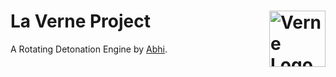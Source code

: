 # La Verne Project <img src="https://i.imgur.com/ccNTaAO.png" alt="Verne Logo" width="90" height="90" align="right">

A Rotating Detonation Engine by [Abhi](http://abhi-deep.com/).
